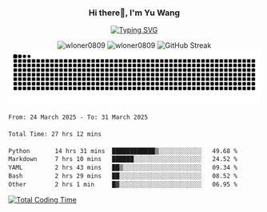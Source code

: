 <h3 align="center">Hi there👋, I'm Yu Wang</h1>

<p align="center"><a href="https://git.io/typing-svg"><img src="https://readme-typing-svg.demolab.com?font=Alex+Brush&size=18&pause=1000&color=716A50&background=6F66FF00&center=true&vCenter=true&width=435&lines=To+love+oneself+is+the+beginning+of+a+lifelong+romance.+%E2%80%94+Oscar+Wilde" alt="Typing SVG" /></a></p>


<p align="center">
 <img src="https://github-readme-stats.vercel.app/api/top-langs?username=wloner0809&show_icons=true&locale=en&layout=compact" alt="wloner0809" height=120 />
 <img src="https://github-readme-stats.vercel.app/api?username=wloner0809&show_icons=true&locale=en" alt="wloner0809" height=120 />
 <img src="https://github-readme-streak-stats.herokuapp.com?user=wloner0809&theme=microsoft" alt="GitHub Streak" height=120 />
 <img src="https://github.com/Wloner0809/Wloner0809/blob/output/github-contribution-grid-snake.svg">
</p>
 
<!--START_SECTION:waka-->

```txt
From: 24 March 2025 - To: 31 March 2025

Total Time: 27 hrs 12 mins

Python       14 hrs 31 mins  ████████████▒░░░░░░░░░░░░   49.68 %
Markdown     7 hrs 10 mins   ██████░░░░░░░░░░░░░░░░░░░   24.52 %
YAML         2 hrs 43 mins   ██▒░░░░░░░░░░░░░░░░░░░░░░   09.34 %
Bash         2 hrs 29 mins   ██░░░░░░░░░░░░░░░░░░░░░░░   08.52 %
Other        2 hrs 1 min     █▓░░░░░░░░░░░░░░░░░░░░░░░   06.95 %
```

<!--END_SECTION:waka-->

[![Total Coding Time](https://wakatime.com/badge/user/3b010e91-e8bb-445f-9eac-c8ab5bc30cb6.svg)](https://wakatime.com/@3b010e91-e8bb-445f-9eac-c8ab5bc30cb6)
